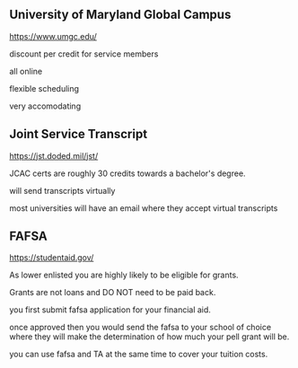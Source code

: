 ## University of Maryland Global Campus


https://www.umgc.edu/


discount per credit for service members


all online


flexible scheduling


very accomodating



## Joint Service Transcript


https://jst.doded.mil/jst/


JCAC certs are roughly 30 credits towards a bachelor's degree.


will send transcripts virtually


most universities will have an email where they accept virtual transcripts




## FAFSA


https://studentaid.gov/


As lower enlisted you are highly likely to be eligible for grants.


Grants are not loans and DO NOT need to be paid back.


you first submit fafsa application for your financial aid.


once approved then you would send the fafsa to your school of choice where they will make the determination of how much your pell grant will be.


you can use fafsa and TA at the same time to cover your tuition costs.

